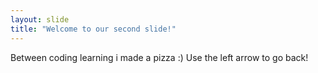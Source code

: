 ```yaml
---
layout: slide
title: "Welcome to our second slide!"
---
```

Between coding learning i made a pizza :)
Use the left arrow to go back!
